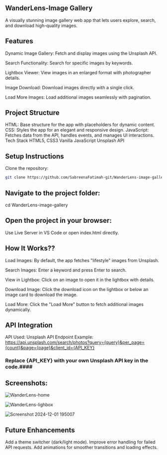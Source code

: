 ## WanderLens-Image Gallery
A visually stunning image gallery web app that lets users explore, search, and download high-quality images.

## Features

Dynamic Image Gallery: Fetch and display images using the Unsplash API.

Search Functionality: Search for specific images by keywords.

Lightbox Viewer: View images in an enlarged format with photographer details.

Image Download: Download images directly with a single click.

Load More Images: Load additional images seamlessly with pagination.

## Project Structure

HTML: Base structure for the app with placeholders for dynamic content.
CSS: Styles the app for an elegant and responsive design.
JavaScript: Fetches data from the API, handles events, and manages UI interactions.
Tech Stack
HTML5, CSS3
Vanilla JavaScript
Unsplash API

## Setup Instructions
Clone the repository:
```bash
git clone https://github.com/SabreenaFatimah-git/WanderLens-image-gallery.git
````
## Navigate to the project folder:
cd WanderLens-image-gallery

## Open the project in your browser:

Use Live Server in VS Code or open index.html directly.

## How It Works??

Load Images:
By default, the app fetches "lifestyle" images from Unsplash.

Search Images:
Enter a keyword and press Enter to search.

View in Lightbox:
Click on an image to open it in the lightbox with details.

Download Image:
Click the download icon on the lightbox or below an image card to download the image.

Load More:
Click the "Load More" button to fetch additional images dynamically.

## API Integration
API Used: Unsplash API
Endpoint Example:
https://api.unsplash.com/search/photos?query={query}&per_page={count}&page={page}&client_id={API_KEY}
### Replace {API_KEY} with your own Unsplash API key in the code.####

## Screenshots:

![WanderLens-home](https://github.com/user-attachments/assets/fe462cba-48fa-43e1-b41e-25e23412c7f0)

![WanderLens-lighbox](https://github.com/user-attachments/assets/7dde6eb0-9afd-4d3b-824b-218f98c0e5a6)

![Screenshot 2024-12-01 195007](https://github.com/user-attachments/assets/05ab2881-86f7-4756-b3ea-23c87ba9b02d)

## Future Enhancements
Add a theme switcher (dark/light mode).
Improve error handling for failed API requests.
Add animations for smoother transitions and loading effects.
 
